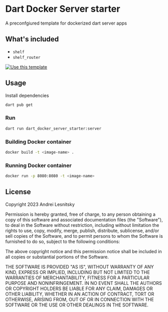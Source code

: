 # Dart Docker Server starter

A preconfgiured template for dockerized dart server apps

## What's included

- `shelf`
- `shelf_router`

[![Use this template](https://user-images.githubusercontent.com/6261302/228815093-285a6fbd-4893-4c23-aaff-ed886910b660.svg)](https://github.com/lesnitsky/dart-docker-server-starter/generate)

## Usage

Install dependencies

```sh
dart pub get
```

### Run

```sh
dart run dart_docker_server_starter:server
```

### Building Docker container

```sh
docker build -t <image-name> .
```

### Running Docker container

```sh
docker run -p 8080:8080 -t <image-name>
```

## License

Copyright 2023 Andrei Lesnitsky

Permission is hereby granted, free of charge, to any person obtaining a copy of this software and associated documentation files (the "Software"), to deal in the Software without restriction, including without limitation the rights to use, copy, modify, merge, publish, distribute, sublicense, and/or sell copies of the Software, and to permit persons to whom the Software is furnished to do so, subject to the following conditions:

The above copyright notice and this permission notice shall be included in all copies or substantial portions of the Software.

THE SOFTWARE IS PROVIDED "AS IS", WITHOUT WARRANTY OF ANY KIND, EXPRESS OR IMPLIED, INCLUDING BUT NOT LIMITED TO THE WARRANTIES OF MERCHANTABILITY, FITNESS FOR A PARTICULAR PURPOSE AND NONINFRINGEMENT. IN NO EVENT SHALL THE AUTHORS OR COPYRIGHT HOLDERS BE LIABLE FOR ANY CLAIM, DAMAGES OR OTHER LIABILITY, WHETHER IN AN ACTION OF CONTRACT, TORT OR OTHERWISE, ARISING FROM, OUT OF OR IN CONNECTION WITH THE SOFTWARE OR THE USE OR OTHER DEALINGS IN THE SOFTWARE.
